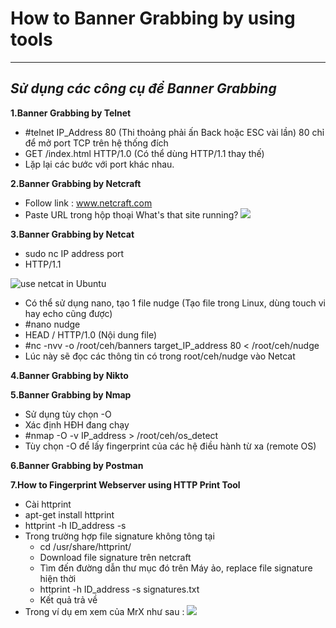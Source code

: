 # **How to Banner Grabbing by using tools** 
---
## *Sử dụng các công cụ để Banner Grabbing*

**1.Banner Grabbing by Telnet**
- #telnet IP_Address 80 (Thi thoảng phải ấn Back hoặc ESC vài lần)
80 chỉ để mở port TCP trên hệ thống đích
- GET /index.html HTTP/1.0 (Có thể dùng HTTP/1.1 thay thế)
- Lặp lại các bước với port khác nhau. 

**2.Banner Grabbing by Netcraft**
- Follow link : www.netcraft.com
- Paste URL trong hộp thoại What's that site running?
![](https://i.imgur.com/K67VdS4.jpg)

**3.Banner Grabbing by Netcat**
- sudo nc IP address port 
- HTTP/1.1

![use netcat in Ubuntu](https://i.imgur.com/64iFHWF.jpg)

- Có thể sử dụng nano, tạo 1 file nudge (Tạo file trong Linux, dùng touch vi hay echo cũng được)
- #nano nudge
- HEAD / HTTP/1.0 (Nội dung file)
- #nc -nvv -o /root/ceh/banners target_IP_address 80 < /root/ceh/nudge
- Lúc này sẽ đọc các thông tin có trong root/ceh/nudge vào Netcat

**4.Banner Grabbing by Nikto** 

**5.Banner Grabbing by Nmap**
- Sử dụng tùy chọn -O
- Xác định HĐH đang chạy 
- #nmap -O -v IP_address > /root/ceh/os_detect
- Tùy chọn -O để lấy fingerprint của các hệ điều hành từ xa (remote OS)

**6.Banner Grabbing by Postman**

**7.How to Fingerprint Webserver using HTTP Print Tool**
- Cài httprint 
- apt-get install httprint
- httprint -h ID_address -s
- Trong trường hợp file signature không tông tại 
    - cd /usr/share/httprint/
    - Download file signature trên netcraft
    - Tìm đến đường dẫn thư mục đó trên Máy ảo, replace file signature hiện thời
    - httprint -h ID_address -s signatures.txt
    - Kết quả trả về 
- Trong ví dụ em xem của MrX như sau : 
![](https://i.imgur.com/dhLGbmz.jpg)
